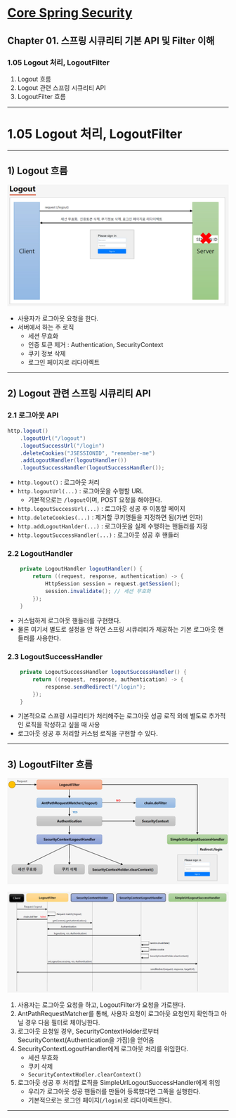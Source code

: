 # <a href = "../README.md" target="_blank">Core Spring Security</a>
## Chapter 01. 스프링 시큐리티 기본 API 및 Filter 이해
### 1.05 Logout 처리, LogoutFilter
1) Logout 흐름
2) Logout 관련 스프링 시큐리티 API
3) LogoutFilter 흐름

---

# 1.05 Logout 처리, LogoutFilter

---

## 1) Logout 흐름
![logout-flow](img/logout-flow.jpg)

- 사용자가 로그아웃 요청을 한다.
- 서버에서 하는 주 로직
  - 세션 무효화
  - 인증 토큰 제거 : Authentication, SecurityContext
  - 쿠키 정보 삭제
  - 로그인 페이지로 리다이렉트

---

## 2) Logout 관련 스프링 시큐리티 API

### 2.1 로그아웃 API
```java
http.logout()
    .logoutUrl("/logout")
    .logoutSuccessUrl("/login")
    .deleteCookies("JSESSIONID", "remember-me")
    .addLogoutHandler(logoutHandler())
    .logoutSuccessHandler(logoutSuccessHandler());
```
- `http.logout()` : 로그아웃 처리
- `http.logoutUrl(...)` : 로그아웃을 수행할 URL
  - 기본적으로는 `/logout`이며, POST 요청을 해야한다.
- `http.logoutSuccessUrl(...)` : 로그아웃 성공 후 이동할 페이지
- `http.deleteCookies(...)` : 제거할 쿠키명들을 지정하면 됨(가변 인자)
- `http.addLogoutHanlder(...)` : 로그아웃을 실제 수행하는 핸들러를 지정
- `http.logoutSuccessHandler(...)` : 로그아웃 성공 후 핸들러

### 2.2 LogoutHandler
```java
    private LogoutHandler logoutHandler() {
        return ((request, response, authentication) -> {
            HttpSession session = request.getSession();
            session.invalidate(); // 세션 무효화
        });
    }
```
- 커스텀하게 로그아웃 핸들러를 구현했다.
- 물론 여기서 별도로 설정을 안 하면 스프링 시큐리티가 제공하는 기본 로그아웃 핸들러를 사용한다.

### 2.3 LogoutSuccessHandler
```java
    private LogoutSuccessHandler logoutSuccessHandler() {
        return ((request, response, authentication) -> {
            response.sendRedirect("/login");
        });
    }
```
- 기본적으로 스프링 시큐리티가 처리해주는 로그아웃 성공 로직 외에 별도로 추가적인 로직을 작성하고 싶을 때 사용
- 로그아웃 성공 후 처리할 커스텀 로직을 구현할 수 있다.

---

## 3) LogoutFilter 흐름
![logout-filter-flow](img/logout-filter-flow-1.jpg)

![logout-filter-flow](img/logout-filter-flow-2.jpg)

1. 사용자는 로그아웃 요청을 하고, LogoutFilter가 요청을 가로챈다.
2. AntPathRequestMatcher를 통해, 사용자 요청이 로그아웃 요청인지 확인하고 아닐 경우 다음 필터로 체이닝한다.
3. 로그아웃 요청일 경우, SecurityContextHolder로부터 SecurityContext(Authentication을 가짐)을 얻어옴
4. SecurityContextLogoutHandler에게 로그아웃 처리를 위임한다.
   - 세션 무효화
   - 쿠키 삭제
   - `SecurityContextHodler.clearContext()`
5. 로그아웃 성공 후 처리할 로직을 SimpleUrlLogoutSuccessHandler에게 위임
   - 우리가 로그아웃 성공 핸들러를 만들어 등록했다면 그쪽을 실행한다.
   - 기본적으로는 로그인 페이지(`/login`)로 리다이렉트한다.

---
